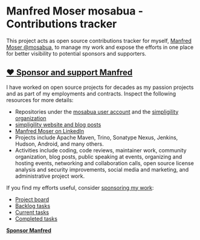 # Manfred Moser mosabua - Contributions tracker

This project acts as open source contributions tracker for myself, [Manfred
Moser @mosabua](https://github.com/mosabua), to manage my work and expose the
efforts in one place for better visibility to potential sponsors and supporters.

## [:heart: Sponsor and support Manfred](https://github.com/sponsors/mosabua)

I have worked on open source projects for decades as my passion projects and as
part of my employments and contracts. Inspect the following resources for more
details:

* Repositories under the [mosabua user
  account](https://github.com/mosabua?tab=repositories) and the [simpligility
  organization](https://github.com/simpligility)
* [simpligility website and blog posts](https://simpligility.ca/)
* [Manfred Moser on LinkedIn](https://www.linkedin.com/in/manfredmoser/)
* Projects include Apache Maven, Trino, Sonatype Nexus, Jenkins, Hudson,
  Android, and many others.
* Activities include coding, code reviews, maintainer work, community
  organization, blog posts, public speaking at events, organizing and hosting
  events, networking and collaboration calls, open source license analysis and
  security improvements, social media and marketing, and administrative project
  work.

If you find my efforts useful, consider [sponsoring my
work](https://github.com/sponsors/mosabua):

* [Project board](https://github.com/orgs/simpligility/projects/1/views/1)
* [Backlog tasks](https://github.com/orgs/simpligility/projects/1/views/8)
* [Current tasks](https://github.com/orgs/simpligility/projects/1/views/5)
* [Completed tasks](https://github.com/orgs/simpligility/projects/1/views/7)

[**Sponsor Manfred**](https://github.com/sponsors/mosabua)
